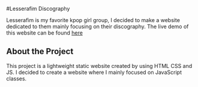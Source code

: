 #Lesserafim Discography

Lesserafim is my favorite kpop girl group, I decided to make a website dedicated to them mainly focusing on their discography.
The live demo of this website can be found [here](https://maxcodintx-lesserafim-discography.netlify.app/)

## About the Project
This project is a lightweight static website created by using HTML CSS and JS. I decided to create a website where I mainly focused on JavaScript classes.
